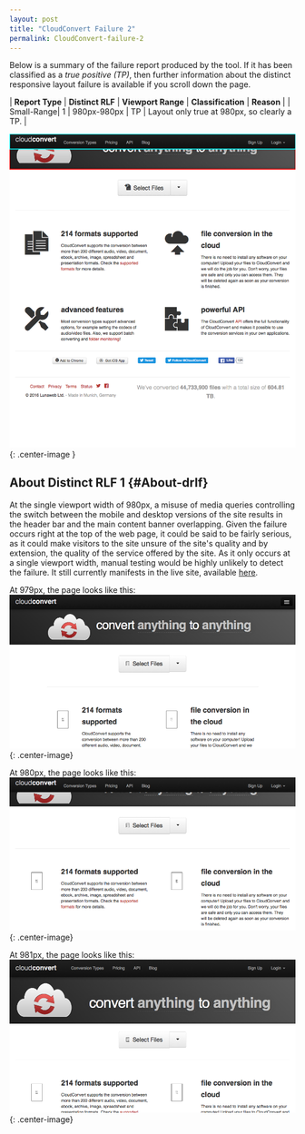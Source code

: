 ```yaml
---
layout: post
title: "CloudConvert Failure 2"
permalink: CloudConvert-failure-2
---
```

Below is a summary of the failure report produced by the tool. If it has been classified as a *true positive (TP)*, then further information about the distinct responsive layout failure is available if you scroll down the page.

| **Report Type** | **Distinct RLF** | **Viewport Range** | **Classification** | **Reason** |
| Small-Range| 1 | 980px-980px | TP | Layout only true at 980px, so clearly a TP. | 

![Screenshot of the fault](../assets/images/CloudConvert/fault2/smallrangeWidth980.png){: .center-image }

## About Distinct RLF 1 {#About-drlf}

At the single viewport width of 980px, a misuse of media queries controlling the switch between the mobile and desktop versions of the site results in the header bar and the main content banner overlapping. Given the failure occurs right at the top of the web page, it could be said to be fairly serious, as it could make visitors to the site unsure of the site's quality and by extension, the quality of the service offered by the site. As it only occurs at a single viewport width, manual testing would be highly unlikely to detect the failure. It still currently manifests in the live site, available [here](http://cloudconvert.com).

At 979px, the page looks like this:
![979px](../assets/good-bad/rlf1/979.png){: .center-image}

At 980px, the page looks like this:
![980px](../assets/good-bad/rlf1/980.png){: .center-image}

At 981px, the page looks like this:
![981px](../assets/good-bad/rlf1/981.png){: .center-image}
